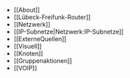  * [[About]]
 * [[Lübeck-Freifunk-Router]]
 * [[Netzwerk]]
  * [[IP-Subnetze|Netzwerk:IP-Subnetze]]
 * [[ExterneQuellen]]
 * [[Visuell]]
 * [[Knoten]]
 * [[Gruppenaktionen]]
 * [[VOIP]]